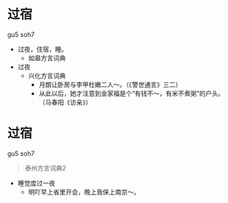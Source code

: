 # 过宿
gu5 soh7
+ 过夜，住宿，睡。
  * 如皋方言词典
+ 过夜
  * 兴化方言词典
    - 月朗让卧房与李甲杜嫩二人～。（《警世通言》三二）
    - 从此以后，她才注意到金家福是个“有钱不～，有米不煮粥”的户头。（马春阳《访亲》）


# 过宿
gu5 soh7
> 泰州方言词典2
- 睡觉度过一夜
  - 明吖早上省里开会，晚上我俫上南京～。